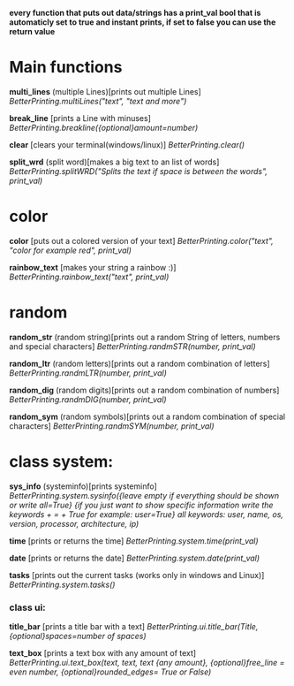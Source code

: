 **every function that puts out data/strings has a print_val bool that is automaticly set to true and instant prints, if set to false you can use the return value**

# Main functions

**multi_lines** (multiple Lines)[prints out multiple Lines]    _BetterPrinting.multiLines("text", "text and more")_

**break_line** [prints a Line with minuses]     _BetterPrinting.breakline({optional}amount=number)_

**clear** [clears your terminal(windows/linux)]     _BetterPrinting.clear()_

**split_wrd** (split word)[makes a big text to an list of words]    _BetterPrinting.splitWRD("Splits the text if space is between the words", print_val)_

# color

**color** [puts out a colored version of your text]    _BetterPrinting.color("text", "color for example red", print_val)_

**rainbow_text** [makes your string a rainbow :)]     _BetterPrinting.rainbow_text("text", print_val)_

# random

**random_str** (random string)[prints out a random String of letters, numbers and special characters]    _BetterPrinting.randmSTR(number, print_val)_

**random_ltr** (random letters)[prints out a random combination of letters]    _BetterPrinting.randmLTR(number, print_val)_

**random_dig** (random digits)[prints out a random combination of numbers]    _BetterPrinting.randmDIG(number, print_val)_

**random_sym** (random symbols)[prints out a random combination of special characters]    _BetterPrinting.randmSYM(number, print_val)_

# class system:

**sys_info** (systeminfo)[prints systeminfo]     _BetterPrinting.system.sysinfo({leave empty if everything should be shown or write all=True} {if you just want to show specific information write the keywords + = + True for example: user=True} all keywords: user, name, os, version, processor, architecture, ip)_

**time** [prints or returns the time]     _BetterPrinting.system.time(print_val)_

**date** [prints or returns the date]     _BetterPrinting.system.date(print_val)_

**tasks** [prints out the current tasks (works only in windows and Linux)]     _BetterPrinting.system.tasks()_

### class ui:

**title_bar** [prints a title bar with a text]     _BetterPrinting.ui.title_bar(Title, {optional}spaces=number of spaces)_

**text_box** [prints a text box with any amount of text]     _BetterPrinting.ui.text_box(text, text, text {any amount}, {optional}free_line = even number, {optional}rounded_edges= True or False)_
